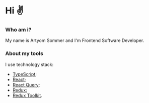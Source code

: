 # Hi ✌ ️

### Who am i?
My name is Artyom Sommer and I'm Frontend Software Developer.

### About my tools
I use technology stack:
- [TypeScript](https://www.typescriptlang.org/);
- [React](https://reactjs.org/);
- [React Query](https://react-query.tanstack.com/);
- [Redux](https://redux.js.org/);
- [Redux Toolkit](https://redux-toolkit.js.org/).
